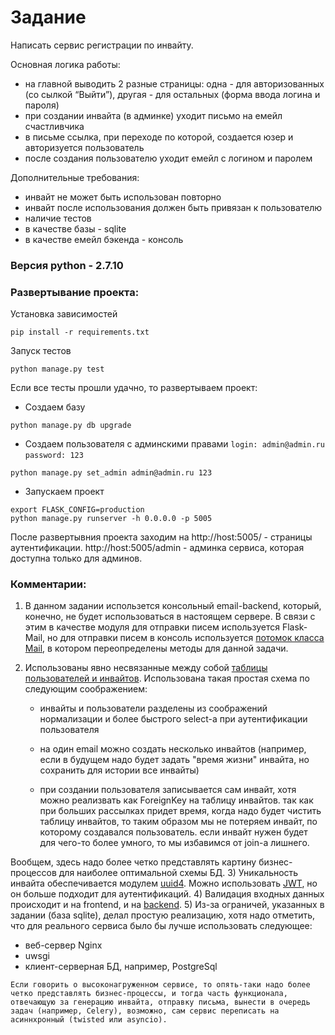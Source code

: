 # Задание

Написать сервис регистрации по инвайту.

Основная логика работы:
 - на главной выводить 2 разные страницы: одна - для авторизованных (со сылкой “Выйти”), другая - для остальных (форма ввода логина и пароля)
 - при создании инвайта (в админке) уходит письмо на емейл счастливчика
 - в письме ссылка, при переходе по которой, создается юзер и авторизуется пользователь
 - после создания пользователю уходит емейл с логином и паролем

Дополнительные требования:
- инвайт не может быть использован повторно
- инвайт после использования должен быть привязан к пользователю
- наличие тестов
- в качестве базы - sqlite
- в качестве емейл бэкенда - консоль

### Версия python - 2.7.10

### Развертывание проекта:
Установка зависимостей
```
pip install -r requirements.txt
```
Запуск тестов
```
python manage.py test
```
Если все тесты прошли удачно, то развертываем проект:

- Создаем базу
```
python manage.py db upgrade
```
- Создаем пользователя с админскими правами
    ```login: admin@admin.ru```
    ```password: 123```
```
python manage.py set_admin admin@admin.ru 123
```
- Запускаем проект
```
export FLASK_CONFIG=production
python manage.py runserver -h 0.0.0.0 -p 5005
```
После развертывния проекта заходим на http://host:5005/ - страницы аутентификации. http://host:5005/admin - админка сервиса, которая доступна только для админов.

### Комментарии:
1) В данном задании использется консольный email-backend, который, конечно, не будет использоваться в настоящем сервере. В связи с этим в качестве модуля для отправки писем используется Flask-Mail, но для отправки писем в консоль используется [потомок класса Mail], в котором переопределены методы для данной задачи.

2) Использованы явно несвязанные между собой [таблицы пользователей и инвайтов]. Использована такая простая схема по следующим соображением:

    - инвайты и пользователи разделены из соображений нормализации и более быстрого select-а при аутентификации пользователя
    
    - на один email можно создать несколько инвайтов (например, если в будущем надо будет задать "время жизни" инвайта, но сохранить для истории все инвайты)
    
    - при создании пользователя записывается сам инвайт, хотя можно реализвать как ForeignKey на таблицу инвайтов. так как при больших рассылках придет время, когда надо будет чистить таблицу инвайтов, то таким образом мы не потеряем инвайт, по которому создавался пользователь. если инвайт нужен будет для чего-то более умного, то мы избавимся от join-а лишнего.
    
Вообщем, здесь надо более четко представлять картину бизнес-процессов для наиболее оптимальной схемы БД.
3) Уникальность инвайта обеспечивается модулем [uuid4]. Можно использовать [JWT], но он больше подходит для аутентификаций.
4) Валидация входных данных происходит и на frontend, и на [backend].
5) Из-за ограничей, указанных в задании (база sqlite), делал простую реализацию, хотя надо отметить, что для реального сервиса было бы лучше использовать следующее:
   - веб-сервер Nginx 
   - uwsgi
   - клиент-серверная БД, например, PostgreSql
   
    Если говорить о высоконагруженном сервисе, то опять-таки надо более четко представлять бизнес-процессы, и тогда часть функционала, отвечающую за генерацию инвайта, отправку письма, вынести в очередь задач (например, Celery), возможно, сам сервис переписать на асиннхронный (twisted или asyncio).
    
[потомок класса Mail]: <https://github.com/CBoJI/HiConversion/blob/master/app/extensions/custom_mail.py>
[таблицы пользователей и инвайтов]: <https://github.com/CBoJI/HiConversion/blob/master/app/auth/models.py#L54>
[uuid4]: <https://github.com/CBoJI/HiConversion/blob/master/app/auth/models.py#L122>
[JWT]: <https://jwt.io/>
[backend]: <https://github.com/CBoJI/HiConversion/blob/master/app/auth/forms.py>